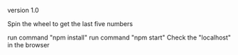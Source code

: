 version 1.0

Spin the wheel to get the last five numbers

run command "npm install"
run command "npm start"
Check the "localhost" in the browser